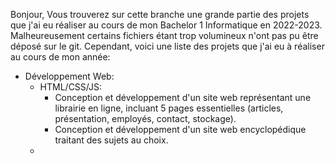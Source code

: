 Bonjour, 
Vous trouverez sur cette branche une grande partie des projets que j'ai eu réaliser au cours de mon Bachelor 1 Informatique en 2022-2023.
Malheureusement certains fichiers étant trop volumineux n'ont pas pu être déposé sur le git.
Cependant, voici une liste des projets que j'ai eu à réaliser au cours de mon année:

* Développement Web:
    - HTML/CSS/JS:
        - Conception et développement d'un site web représentant une librairie en ligne, incluant 5 pages essentielles
          (articles, présentation, employés, contact, stockage).
        - Conception et développement d'un site web encyclopédique traitant des sujets au choix.
    - 

